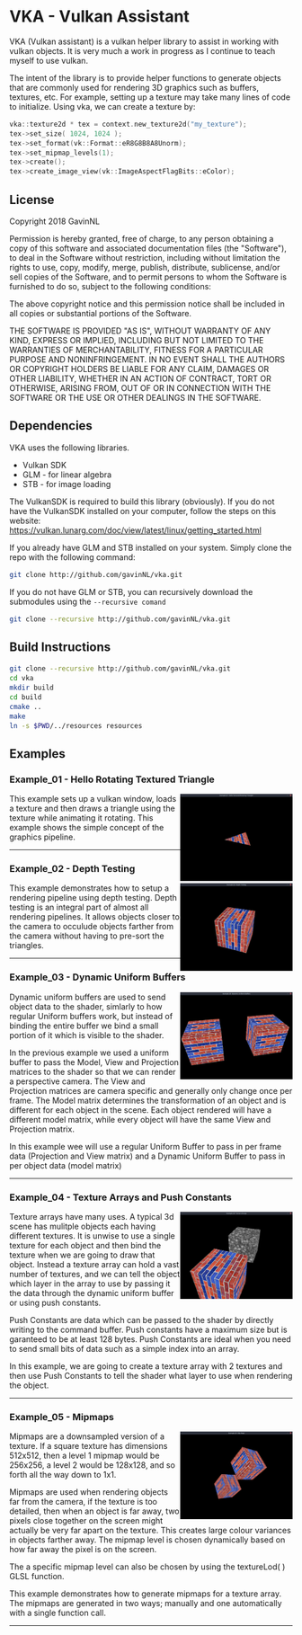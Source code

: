 # VKA - Vulkan Assistant


VKA (Vulkan assistant) is a vulkan helper library to assist in working with
vulkan objects. It is very much a work in progress as I continue to teach myself
to use vulkan.

The intent of the library is to provide helper functions to generate objects
that are commonly used for rendering 3D graphics such as buffers, textures,
etc.  For example, setting up a texture may take many lines of code to
initialize. Using vka, we can create a texture by:

```C++
vka::texture2d * tex = context.new_texture2d("my_texture");
tex->set_size( 1024, 1024 );
tex->set_format(vk::Format::eR8G8B8A8Unorm);
tex->set_mipmap_levels(1);
tex->create();
tex->create_image_view(vk::ImageAspectFlagBits::eColor);
```

## License

Copyright 2018 GavinNL

Permission is hereby granted, free of charge, to any person obtaining a copy of
this software and associated documentation files (the "Software"), to deal in
the Software without restriction, including without limitation the rights to
use, copy, modify, merge, publish, distribute, sublicense, and/or sell copies of
the Software, and to permit persons to whom the Software is furnished to do so,
subject to the following conditions:

The above copyright notice and this permission notice shall be included in all
copies or substantial portions of the Software.

THE SOFTWARE IS PROVIDED "AS IS", WITHOUT WARRANTY OF ANY KIND, EXPRESS OR
IMPLIED, INCLUDING BUT NOT LIMITED TO THE WARRANTIES OF MERCHANTABILITY, FITNESS
FOR A PARTICULAR PURPOSE AND NONINFRINGEMENT. IN NO EVENT SHALL THE AUTHORS OR
COPYRIGHT HOLDERS BE LIABLE FOR ANY CLAIM, DAMAGES OR OTHER LIABILITY, WHETHER
IN AN ACTION OF CONTRACT, TORT OR OTHERWISE, ARISING FROM, OUT OF OR IN
CONNECTION WITH THE SOFTWARE OR THE USE OR OTHER DEALINGS IN THE SOFTWARE.


## Dependencies

VKA uses the following libraries.
 * Vulkan SDK
 * GLM - for linear algebra
 * STB - for image loading

The VulkanSDK is required to build this library (obviously). If you do not have
the VulkanSDK installed on your computer, follow the steps on this website:
https://vulkan.lunarg.com/doc/view/latest/linux/getting_started.html

If you already have GLM and STB installed on your system. Simply clone the
repo with the following command:

```bash
git clone http://github.com/gavinNL/vka.git
```

If you do not have GLM or STB, you can recursively download the submodules
using the ```--recursive comand```

```bash
git clone --recursive http://github.com/gavinNL/vka.git
```

## Build Instructions

```bash
git clone --recursive http://github.com/gavinNL/vka.git
cd vka
mkdir build
cd build
cmake ..
make
ln -s $PWD/../resources resources
```

## Examples

### Example_01 - Hello Rotating Textured Triangle

<img align="right" width="200"  src="docs/images/example_01.jpeg">

This example sets up a vulkan window, loads a texture and then draws a triangle
using the texture while animating it rotating. This example shows the simple
concept of the graphics pipeline.

---

### Example_02 - Depth Testing

<img align="right" width="200"  src="docs/images/example_02.jpeg">

This example demonstrates how to setup a rendering pipeline using depth
testing. Depth testing is an integral part of almost all rendering pipelines.
It allows objects closer to the camera to occulude objects farther from the
camera without having to pre-sort the triangles.

---

### Example_03 - Dynamic Uniform Buffers

<img align="right" width="200"  src="docs/images/example_03.jpeg">

Dynamic uniform buffers are used to send object data to the shader, simlarly
to how regular Uniform buffers work, but instead of binding the entire buffer
we bind a small portion of it which is visible to the shader.

In the previous example we used a uniform buffer to pass the Model, View
and Projection matrices to the shader so that we can render a perspective
camera. The View and Projection matrices are camera specific and generally only
change once per frame. The Model matrix determines the transformation of
an object and is different for each object in the scene. Each object rendered
will have a different model matrix, while every object will have the same
View and Projection matrix.

In this example wee will use a regular Uniform Buffer to pass in per frame data
(Projection and View matrix) and a Dynamic Uniform Buffer to pass in per
object data (model matrix)

---

### Example_04 - Texture Arrays and Push Constants

<img align="right" width="200"  src="docs/images/example_04.jpeg">

Texture arrays have many uses. A typical 3d scene has mulitple objects
each having different textures. It is unwise to use a single texture
for each object and then bind the texture when we are going to draw that
object. Instead a texture array can hold a vast number of textures, and
we can tell the object which layer in the array to use by passing it
the data through the dynamic uniform buffer or using push constants.

Push Constants are data which can be passed to the shader by directly writing
to the command buffer. Push constants have a maximum size but is garanteed
to be at least 128 bytes. Push Constants are ideal when you need to send
small bits of data such as a simple index into an array.

In this example, we are going to create a texture array with 2 textures and then
use Push Constants to tell the shader what layer to use when rendering the object.

---

### Example_05 - Mipmaps

<img align="right" width="200"  src="docs/images/example_05.jpeg">

Mipmaps are a downsampled version of a texture. If a square texture has
dimensions 512x512, then a level 1 mipmap would be 256x256, a level 2 would
be 128x128, and so forth all the way down to 1x1.

Mipmaps are used when rendering objects far from the camera, if the texture
is too detailed, then when an object is far away, two pixels close together on
the screen might actually be very far apart on the texture. This creates large colour
variances in objects farther away. The mipmap level is chosen dynamically based
on how far away the pixel is on the screen.

The a specific mipmap level can also be chosen by using the textureLod( )
GLSL function.

This example demonstrates how to generate mipmaps for a texture array. The
mipmaps are generated in two ways; manually and one automatically with a single
function call.



---
